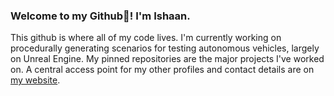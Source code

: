 ### Welcome to my Github👋! I'm Ishaan. 

This github is where all of my code lives. I'm currently working on procedurally generating scenarios for testing autonomous vehicles, largely on Unreal Engine. My pinned repositories are the major projects I've worked on. A central access point for my other profiles and contact details are on [my website](https://ishaan95.github.io/). 
